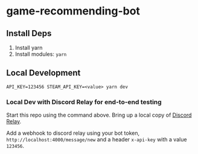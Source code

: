 # game-recommending-bot

## Install Deps

1. Install yarn
1. Install modules: `yarn`

## Local Development

`API_KEY=123456 STEAM_API_KEY=<value> yarn dev`

### Local Dev with Discord Relay for end-to-end testing

Start this repo using the command above.
Bring up a local copy of [Discord Relay](https://github.com/jmoseley/discord-relay).

Add a webhook to discord relay using your bot token, `http://localhost:4000/message/new` and a header `x-api-key` with a value `123456`.
